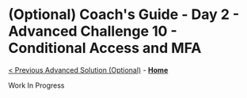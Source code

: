 # (Optional) Coach's Guide - Day 2 - Advanced Challenge 10 - Conditional Access and MFA

 [< Previous Advanced Solution (Optional)](./Solution_D2_09.md) - **[Home](./README.md)**

 Work In Progress